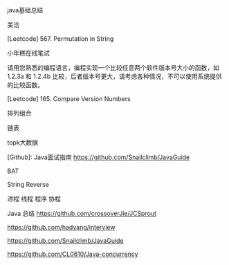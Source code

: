 java基础总结


美洽

[Leetcode] 567. Permutation in String


小年糕在线笔试

请用您熟悉的编程语言，编程实现一个比较任意两个软件版本号大小的函数，如 1.2.3a 和 1.2.4b 比较，后者版本号更大，请考虑各种情况，不可以使用系统提供的比较函数。 

[Leetcode] 165. Compare Version Numbers



排列组合


链表


topk大数据


[Github]: Java面试指南 https://github.com/Snailclimb/JavaGuide


BAT

String Reverse

进程 线程 程序 协程

Java 总结 https://github.com/crossoverJie/JCSprout


https://github.com/hadyang/interview


https://github.com/Snailclimb/JavaGuide


https://github.com/CL0610/Java-concurrency